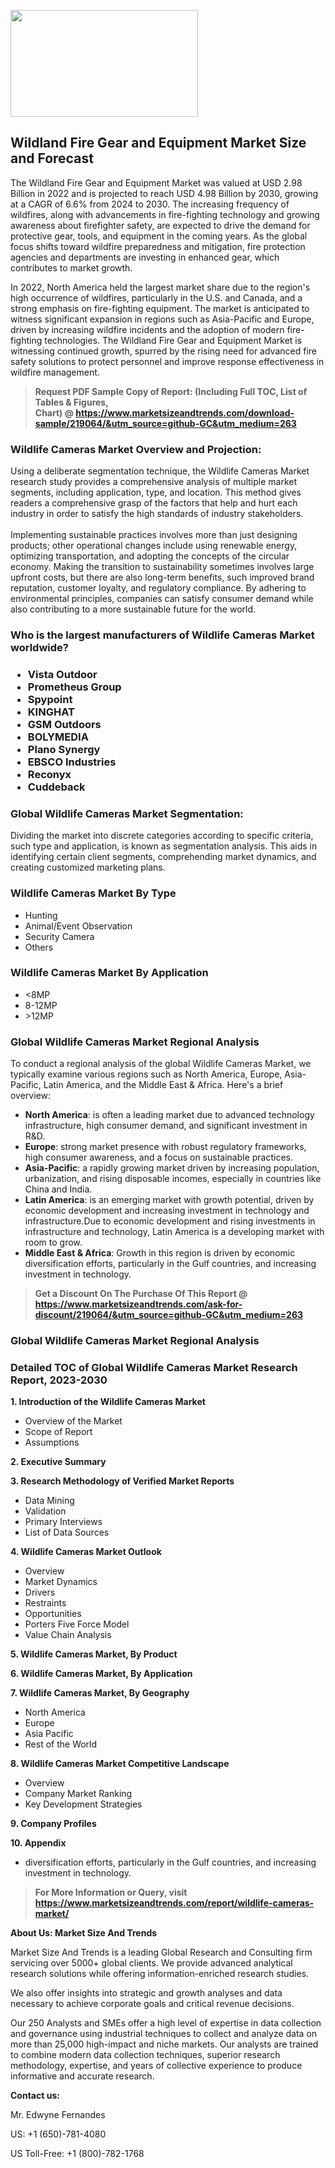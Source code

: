 <p><img class="alignnone size-medium wp-image-20088" src="https://ffe5etoiles.com/wp-content/uploads/2024/12/MST1-300x171.png" alt="" width="300" height="171" /></p><h2>Wildland Fire Gear and Equipment Market Size and Forecast</h2><p>The Wildland Fire Gear and Equipment Market was valued at USD 2.98 Billion in 2022 and is projected to reach USD 4.98 Billion by 2030, growing at a CAGR of 6.6% from 2024 to 2030. The increasing frequency of wildfires, along with advancements in fire-fighting technology and growing awareness about firefighter safety, are expected to drive the demand for protective gear, tools, and equipment in the coming years. As the global focus shifts toward wildfire preparedness and mitigation, fire protection agencies and departments are investing in enhanced gear, which contributes to market growth.</p><p>In 2022, North America held the largest market share due to the region's high occurrence of wildfires, particularly in the U.S. and Canada, and a strong emphasis on fire-fighting equipment. The market is anticipated to witness significant expansion in regions such as Asia-Pacific and Europe, driven by increasing wildfire incidents and the adoption of modern fire-fighting technologies. The Wildland Fire Gear and Equipment Market is witnessing continued growth, spurred by the rising need for advanced fire safety solutions to protect personnel and improve response effectiveness in wildfire management.</p></p><blockquote id="" class=""><strong>Request PDF Sample Copy of Report: (Including Full TOC, List of Tables &amp; Figures, Chart)&nbsp;@&nbsp;<strong><a href="https://www.marketsizeandtrends.com/download-sample/219064/&utm_source=github-GC&utm_medium=263" target="_blank">https://www.marketsizeandtrends.com/download-sample/219064/&utm_source=github-GC&utm_medium=263</a></strong></strong></blockquote><h3 id="" class="">Wildlife Cameras Market&nbsp;Overview and Projection:</h3><p id="" class="">Using a deliberate segmentation technique, the Wildlife Cameras Market research study provides a comprehensive analysis of multiple market segments, including application, type, and location. This method gives readers a comprehensive grasp of the factors that help and hurt each industry in order to satisfy the high standards of industry stakeholders. <br /> <br />Implementing sustainable practices involves more than just designing products; other operational changes include using renewable energy, optimizing transportation, and adopting the concepts of the circular economy. Making the transition to sustainability sometimes involves large upfront costs, but there are also long-term benefits, such improved brand reputation, customer loyalty, and regulatory compliance. By adhering to environmental principles, companies can satisfy consumer demand while also contributing to a more sustainable future for the world.</p><h3 id="" class="">Who is the largest manufacturers of&nbsp;Wildlife Cameras Market worldwide?</h3><h3 class=""><p><ul><li>Vista Outdoor </li><li> Prometheus Group </li><li> Spypoint </li><li> KINGHAT </li><li> GSM Outdoors </li><li> BOLYMEDIA </li><li> Plano Synergy </li><li> EBSCO Industries </li><li> Reconyx </li><li> Cuddeback</li></ul></p></h3><h3 id="" class="">Global&nbsp;Wildlife Cameras Market Segmentation:</h3><p id="" class="">Dividing the market into discrete categories according to specific criteria, such type and application, is known as segmentation analysis. This aids in identifying certain client segments, comprehending market dynamics, and creating customized marketing plans.</p><h3 id="" class="">Wildlife Cameras Market&nbsp;By Type</h3><p><p><ul><li>Hunting</li><li> Animal/Event Observation</li><li> Security Camera</li><li> Others</p></li></ul></p></p><h3 id="" class="">Wildlife Cameras Market&nbsp;By Application</h3><p class=""><p><ul><li><8MP</li><li> 8-12MP</li><li> >12MP</li></ul></p></p><h3 id="" class="">Global Wildlife Cameras Market Regional Analysis</h3><p id="" class="">To conduct a regional analysis of the global Wildlife Cameras Market, we typically examine various regions such as North America, Europe, Asia-Pacific, Latin America, and the Middle East &amp; Africa. Here's a brief overview:</p><ul><li><strong>North America</strong>: is often a leading market due to advanced technology infrastructure, high consumer demand, and significant investment in R&amp;D.</li><li><strong>Europe</strong>: strong market presence with robust regulatory frameworks, high consumer awareness, and a focus on sustainable practices.</li><li><strong>Asia-Pacific</strong>: a rapidly growing market driven by increasing population, urbanization, and rising disposable incomes, especially in countries like China and India.</li><li><strong>Latin America</strong>: is an emerging market with growth potential, driven by economic development and increasing investment in technology and infrastructure.Due to economic development and rising investments in infrastructure and technology, Latin America is a developing market with room to grow.</li><li><strong>Middle East &amp; Africa</strong>: Growth in this region is driven by economic diversification efforts, particularly in the Gulf countries, and increasing investment in technology.</li></ul><blockquote id="" class=""><strong>Get a Discount On The Purchase Of This Report @ <strong><a href="https://www.marketsizeandtrends.com/ask-for-discount/219064/&utm_source=github-GC&utm_medium=263" target="_blank">https://www.marketsizeandtrends.com/ask-for-discount/219064/&utm_source=github-GC&utm_medium=263</a></strong></strong></blockquote><h3 id="" class="">Global Wildlife Cameras Market Regional Analysis</h3><h3 id="" class="">Detailed TOC of Global Wildlife Cameras Market Research Report, 2023-2030</h3><p id="" class=""><strong>1. Introduction of the Wildlife Cameras Market</strong></p><ul><li>Overview of the Market</li><li>Scope of Report</li><li>Assumptions</li></ul><p id="" class=""><strong>2. Executive Summary</strong></p><p id="" class=""><strong>3. Research Methodology of Verified Market Reports</strong></p><ul><li>Data Mining</li><li>Validation</li><li>Primary Interviews</li><li>List of Data Sources</li></ul><p id="" class=""><strong>4. Wildlife Cameras Market Outlook</strong></p><ul><li>Overview</li><li>Market Dynamics</li><li>Drivers</li><li>Restraints</li><li>Opportunities</li><li>Porters Five Force Model</li><li>Value Chain Analysis</li></ul><p id="" class=""><strong>5. Wildlife Cameras Market, By Product</strong></p><p id="" class=""><strong>6. Wildlife Cameras Market, By Application</strong></p><p id="" class=""><strong>7. Wildlife Cameras Market, By Geography</strong></p><ul><li>North America</li><li>Europe</li><li>Asia Pacific</li><li>Rest of the World</li></ul><p id="" class=""><strong>8. Wildlife Cameras Market Competitive Landscape</strong></p><ul><li>Overview</li><li>Company Market Ranking</li><li>Key Development Strategies</li></ul><p id="" class=""><strong>9. Company Profiles</strong></p><p id="" class=""><strong>10. Appendix</strong></p><ul><li>diversification efforts, particularly in the Gulf countries, and increasing investment in technology.</li></ul><blockquote id="" class=""><strong>For More Information or Query, visit <strong><strong><a href="https://www.marketsizeandtrends.com/report/wildlife-cameras-market/" target="_blank">https://www.marketsizeandtrends.com/report/wildlife-cameras-market/</a></strong></strong></strong></blockquote><p id="" class=""><strong>About Us: Market Size And Trends</strong></p><p id="" class="">Market Size And Trends is a leading Global Research and Consulting firm servicing over 5000+ global clients. We provide advanced analytical research solutions while offering information-enriched research studies.</p><p id="" class="">We also offer insights into strategic and growth analyses and data necessary to achieve corporate goals and critical revenue decisions.</p><p id="" class="">Our 250 Analysts and SMEs offer a high level of expertise in data collection and governance using industrial techniques to collect and analyze data on more than 25,000 high-impact and niche markets. Our analysts are trained to combine modern data collection techniques, superior research methodology, expertise, and years of collective experience to produce informative and accurate research.</p><p id="" class=""><strong>Contact us:</strong></p><p id="" class="">Mr. Edwyne Fernandes</p><p id="" class="">US: +1 (650)-781-4080</p><p id="" class="">US Toll-Free: +1 (800)-782-1768</p>
